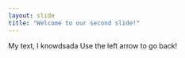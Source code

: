 ```yaml
---
layout: slide
title: "Welcome to our second slide!"
---
```

My text, I knowdsada
Use the left arrow to go back!
